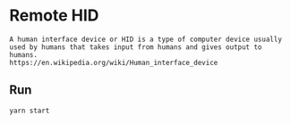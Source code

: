# Remote HID

    A human interface device or HID is a type of computer device usually used by humans that takes input from humans and gives output to humans. 
    https://en.wikipedia.org/wiki/Human_interface_device

## Run

```shell
yarn start
```